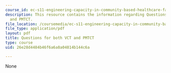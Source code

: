 ```yaml
---
course_id: ec-s11-engineering-capacity-in-community-based-healthcare-fall-2005
description: This resource contains the information regarding Questions for both VCT
  and PMTCT.
file_location: /coursemedia/ec-s11-engineering-capacity-in-community-based-healthcare-fall-2005/26e28d4484b46f6a6a8a04814b144c6a_MITEC_S11F05_dlg_mod2_vct.pdf
file_type: application/pdf
layout: pdf
title: Questions for both VCT and PMTCT
type: course
uid: 26e28d4484b46f6a6a8a04814b144c6a

---
```

None